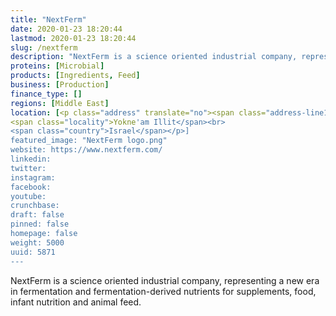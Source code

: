 ```yaml
---
title: "NextFerm"
date: 2020-01-23 18:20:44
lastmod: 2020-01-23 18:20:44
slug: /nextferm
description: "NextFerm is a science oriented industrial company, representing a new era in fermentation and fermentation-derived nutrients for supplements, food, infant nutrition and animal feed."
proteins: [Microbial]
products: [Ingredients, Feed]
business: [Production]
finance_type: []
regions: [Middle East]
location: [<p class="address" translate="no"><span class="address-line1">HaKidma Street</span><br>
<span class="locality">Yokne'am Illit</span><br>
<span class="country">Israel</span></p>]
featured_image: "NextFerm logo.png"
website: https://www.nextferm.com/
linkedin: 
twitter: 
instagram: 
facebook: 
youtube: 
crunchbase: 
draft: false
pinned: false
homepage: false
weight: 5000
uuid: 5871
---
```

NextFerm is a science oriented industrial company, representing a new era in fermentation and fermentation-derived nutrients for supplements, food, infant nutrition and animal feed.
